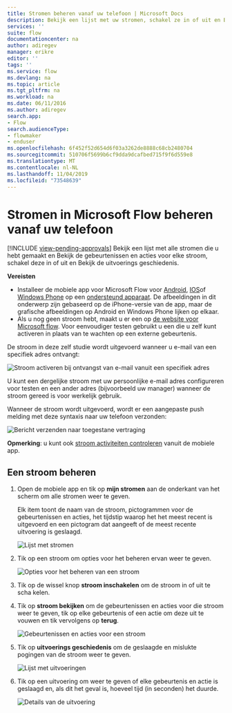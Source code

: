 ```yaml
---
title: Stromen beheren vanaf uw telefoon | Microsoft Docs
description: Bekijk een lijst met uw stromen, schakel ze in of uit en Bekijk de gebeurtenis/s, actie/s en uitvoerings geschiedenis van elke stroom
services: ''
suite: flow
documentationcenter: na
author: adiregev
manager: erikre
editor: ''
tags: ''
ms.service: flow
ms.devlang: na
ms.topic: article
ms.tgt_pltfrm: na
ms.workload: na
ms.date: 06/11/2016
ms.author: adiregev
search.app:
- Flow
search.audienceType:
- flowmaker
- enduser
ms.openlocfilehash: 6f452f52d654d6f03a3262de8888c68cb2480704
ms.sourcegitcommit: 510706f5699b6cf9dda9dcafbed715f9f6d559e8
ms.translationtype: MT
ms.contentlocale: nl-NL
ms.lasthandoff: 11/04/2019
ms.locfileid: "73548639"
---
```

# <a name="manage-flows-in-microsoft-flow-from-your-phone"></a>Stromen in Microsoft Flow beheren vanaf uw telefoon
[!INCLUDE [view-pending-approvals](includes/cc-rebrand.md)]
Bekijk een lijst met alle stromen die u hebt gemaakt en Bekijk de gebeurtenissen en acties voor elke stroom, schakel deze in of uit en Bekijk de uitvoerings geschiedenis.

**Vereisten**

* Installeer de mobiele app voor Microsoft Flow voor [Android](https://aka.ms/flowmobiledocsandroid), [IOS](https://aka.ms/flowmobiledocsios)of [Windows Phone](https://aka.ms/flowmobilewindows) op een [ondersteund apparaat](getting-started.md#use-the-mobile-app). De afbeeldingen in dit onderwerp zijn gebaseerd op de iPhone-versie van de app, maar de grafische afbeeldingen op Android en Windows Phone lijken op elkaar.
* Als u nog geen stroom hebt, maakt u er een op [de website voor Microsoft flow](https://flow.microsoft.com/). Voor eenvoudiger testen gebruikt u een die u zelf kunt activeren in plaats van te wachten op een externe gebeurtenis.

De stroom in deze zelf studie wordt uitgevoerd wanneer u e-mail van een specifiek adres ontvangt:

![Stroom activeren bij ontvangst van e-mail vanuit een specifiek adres](./media/mobile-manage-flows/create-trigger.png)

U kunt een dergelijke stroom met uw persoonlijke e-mail adres configureren voor testen en een ander adres (bijvoorbeeld uw manager) wanneer de stroom gereed is voor werkelijk gebruik.

Wanneer de stroom wordt uitgevoerd, wordt er een aangepaste push melding met deze syntaxis naar uw telefoon verzonden:

![Bericht verzenden naar toegestane vertraging](./media/mobile-manage-flows/create-event.png)

**Opmerking**: u kunt ook [stroom activiteiten controleren](mobile-monitor-activity.md) vanuit de mobiele app.

## <a name="manage-a-flow"></a>Een stroom beheren
1. Open de mobiele app en tik op **mijn stromen** aan de onderkant van het scherm om alle stromen weer te geven.
   
    Elk item toont de naam van de stroom, pictogrammen voor de gebeurtenissen en acties, het tijdstip waarop het het meest recent is uitgevoerd en een pictogram dat aangeeft of de meest recente uitvoering is geslaagd.
   
    ![Lijst met stromen](./media/mobile-manage-flows/flow-list.png)
2. Tik op een stroom om opties voor het beheren ervan weer te geven.
   
    ![Opties voor het beheren van een stroom](./media/mobile-manage-flows/flow-details.png)
3. Tik op de wissel knop **stroom inschakelen** om de stroom in of uit te scha kelen.
4. Tik op **stroom bekijken** om de gebeurtenissen en acties voor die stroom weer te geven, tik op elke gebeurtenis of een actie om deze uit te vouwen en tik vervolgens op **terug**.
   
    ![Gebeurtenissen en acties voor een stroom](./media/mobile-manage-flows/flow-event-action.png)
5. Tik op **uitvoerings geschiedenis** om de geslaagde en mislukte pogingen van de stroom weer te geven.
   
    ![Lijst met uitvoeringen](./media/mobile-manage-flows/history-mixed.png)
6. Tik op een uitvoering om weer te geven of elke gebeurtenis en actie is geslaagd en, als dit het geval is, hoeveel tijd (in seconden) het duurde.
   
    ![Details van de uitvoering](./media/mobile-manage-flows/flow-run.png)

